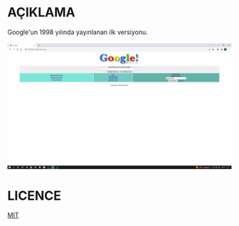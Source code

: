 # AÇIKLAMA
Google'un 1998 yılında yayınlanan ilk versiyonu.
<br> <br>
![img](/screen%20shot.png)

# LICENCE
[MIT](https://choosealicense.com/licenses/mit/)